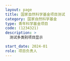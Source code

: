 ```yaml
---
layout: page
title: 国家自然科学基金项目测试
category: 国家自然科学基金
type: 青年科学基金项目
code: (1234321)
description: >
  测试多类别项目显示

start_date: 2024-01
role: 项目负责人
---
```

